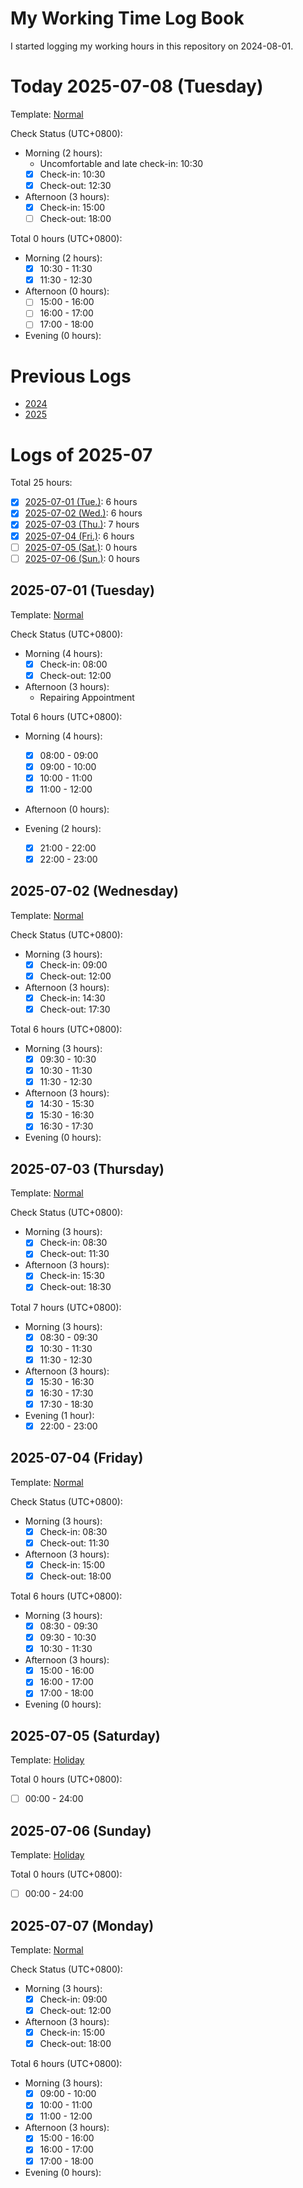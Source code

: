 # My Working Time Log Book

I started logging my working hours in this repository on 2024-08-01.

# Today 2025-07-08 (Tuesday)

Template: [Normal](Templates/Normal-v2.md#normal-template-with-check-status)

Check Status (UTC+0800):

- Morning (2 hours):
  - Uncomfortable and late check-in: 10:30
  - [x] Check-in: 10:30
  - [x] Check-out: 12:30
- Afternoon (3 hours):
  - [x] Check-in: 15:00
  - [ ] Check-out: 18:00

Total 0 hours (UTC+0800):

- Morning (2 hours):
  - [x] 10:30 - 11:30
  - [x] 11:30 - 12:30

- Afternoon (0 hours):
  - [ ] 15:00 - 16:00
  - [ ] 16:00 - 17:00
  - [ ] 17:00 - 18:00

- Evening (0 hours):

# Previous Logs

- [2024](./2024/2024.md)
- [2025](./2025/2025.md)

# Logs of 2025-07

Total 25 hours:

- [x] [2025-07-01 (Tue.)](#2025-07-01-tuesday): 6 hours
- [x] [2025-07-02 (Wed.)](#2025-07-02-wednesday): 6 hours
- [x] [2025-07-03 (Thu.)](#2025-07-03-thursday): 7 hours
- [x] [2025-07-04 (Fri.)](#2025-07-04-friday): 6 hours
- [ ] [2025-07-05 (Sat.)](#2025-07-05-saturday): 0 hours
- [ ] [2025-07-06 (Sun.)](#2025-07-06-sunday): 0 hours

## 2025-07-01 (Tuesday)

Template: [Normal](Templates/Normal-v2.md#normal-template-with-check-status)

Check Status (UTC+0800):

- Morning (4 hours):
  - [x] Check-in: 08:00
  - [x] Check-out: 12:00
- Afternoon (3 hours):
  - Repairing Appointment

Total 6 hours (UTC+0800):

- Morning (4 hours):
  - [x] 08:00 - 09:00
  - [x] 09:00 - 10:00
  - [x] 10:00 - 11:00
  - [x] 11:00 - 12:00

- Afternoon (0 hours):

- Evening (2 hours):
  - [x] 21:00 - 22:00
  - [x] 22:00 - 23:00

## 2025-07-02 (Wednesday)

Template: [Normal](Templates/Normal-v2.md#normal-template-with-check-status)

Check Status (UTC+0800):

- Morning (3 hours):
  - [x] Check-in: 09:00
  - [x] Check-out: 12:00
- Afternoon (3 hours):
  - [x] Check-in: 14:30
  - [x] Check-out: 17:30

Total 6 hours (UTC+0800):

- Morning (3 hours):
  - [x] 09:30 - 10:30
  - [x] 10:30 - 11:30
  - [x] 11:30 - 12:30

- Afternoon (3 hours):
  - [x] 14:30 - 15:30
  - [x] 15:30 - 16:30
  - [x] 16:30 - 17:30

- Evening (0 hours):

## 2025-07-03 (Thursday)

Template: [Normal](Templates/Normal-v2.md#normal-template-with-check-status)

Check Status (UTC+0800):

- Morning (3 hours):
  - [x] Check-in: 08:30
  - [x] Check-out: 11:30
- Afternoon (3 hours):
  - [x] Check-in: 15:30
  - [x] Check-out: 18:30

Total 7 hours (UTC+0800):

- Morning (3 hours):
  - [x] 08:30 - 09:30
  - [x] 10:30 - 11:30
  - [x] 11:30 - 12:30

- Afternoon (3 hours):
  - [x] 15:30 - 16:30
  - [x] 16:30 - 17:30
  - [x] 17:30 - 18:30

- Evening (1 hour):
  - [x] 22:00 - 23:00

## 2025-07-04 (Friday)

Template: [Normal](Templates/Normal-v2.md#normal-template-with-check-status)

Check Status (UTC+0800):

- Morning (3 hours):
  - [x] Check-in: 08:30
  - [x] Check-out: 11:30
- Afternoon (3 hours):
  - [x] Check-in: 15:00
  - [x] Check-out: 18:00

Total 6 hours (UTC+0800):

- Morning (3 hours):
  - [x] 08:30 - 09:30
  - [x] 09:30 - 10:30
  - [x] 10:30 - 11:30

- Afternoon (3 hours):
  - [x] 15:00 - 16:00
  - [x] 16:00 - 17:00
  - [x] 17:00 - 18:00

- Evening (0 hours):

## 2025-07-05 (Saturday)

Template: [Holiday](Templates/Holiday-v2.md#holiday-template)

Total 0 hours (UTC+0800):

- [ ] 00:00 - 24:00

## 2025-07-06 (Sunday)

Template: [Holiday](Templates/Holiday-v2.md#holiday-template)

Total 0 hours (UTC+0800):

- [ ] 00:00 - 24:00

## 2025-07-07 (Monday)

Template: [Normal](Templates/Normal-v2.md#normal-template-with-check-status)

Check Status (UTC+0800):

- Morning (3 hours):
  - [x] Check-in: 09:00
  - [x] Check-out: 12:00
- Afternoon (3 hours):
  - [x] Check-in: 15:00
  - [x] Check-out: 18:00

Total 6 hours (UTC+0800):

- Morning (3 hours):
  - [x] 09:00 - 10:00
  - [x] 10:00 - 11:00
  - [x] 11:00 - 12:00

- Afternoon (3 hours):
  - [x] 15:00 - 16:00
  - [x] 16:00 - 17:00
  - [x] 17:00 - 18:00

- Evening (0 hours):
